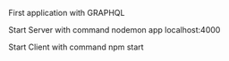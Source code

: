 First application with GRAPHQL

Start Server with command nodemon app localhost:4000

Start Client with command npm start